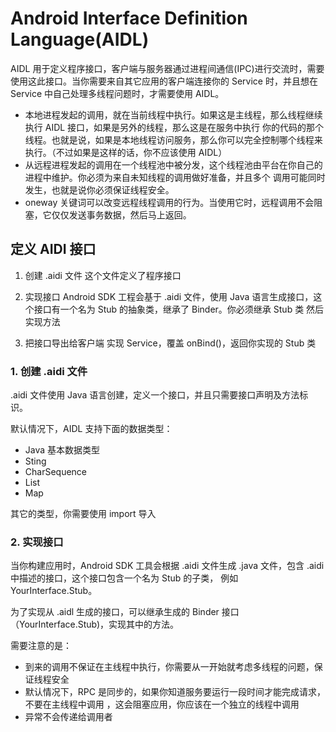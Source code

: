 # Android Interface Definition Language(AIDL)
AIDL 用于定义程序接口，客户端与服务器通过进程间通信(IPC)进行交流时，需要使用这此接口。当你需要来自其它应用的客户端连接你的 
Service 时，并且想在 Service 中自己处理多线程问题时，才需要使用 AIDL。

* 本地进程发起的调用，就在当前线程中执行。如果这是主线程，那么线程继续执行 AIDL 接口，如果是另外的线程，那么这是在服务中执行
你的代码的那个线程。也就是说，如果是本地线程访问服务，那么你可以完全控制哪个线程来执行。（不过如果是这样的话，你不应该使用 AIDL）
* 从远程进程发起的调用在一个线程池中被分发，这个线程池由平台在你自己的进程中维护。你必须为来自未知线程的调用做好准备，并且多个
调用可能同时发生，也就是说你必须保证线程安全。
* oneway 关键词可以改变远程线程调用的行为。当使用它时，远程调用不会阻塞，它仅仅发送事务数据，然后马上返回。

## 定义 AIDI 接口

1. 创建 .aidi 文件
这个文件定义了程序接口

2. 实现接口
Android SDK 工程会基于 .aidi 文件，使用 Java 语言生成接口，这个接口有一个名为 Stub 的抽象类，继承了 Binder。你必须继承 Stub 类
然后实现方法

3. 把接口导出给客户端
实现 Service，覆盖 onBind()，返回你实现的 Stub 类

### 1. 创建 .aidi 文件
.aidi 文件使用 Java 语言创建，定义一个接口，并且只需要接口声明及方法标识。

默认情况下，AIDL 支持下面的数据类型：
* Java 基本数据类型
* Sting
* CharSequence
* List
* Map

其它的类型，你需要使用 import 导入

### 2. 实现接口
当你构建应用时，Android SDK 工具会根据 .aidi 文件生成 .java 文件，包含 .aidi 中描述的接口，这个接口包含一个名为 Stub 的子类，
例如 YourInterface.Stub。

为了实现从 .aidl 生成的接口，可以继承生成的 Binder 接口（YourInterface.Stub)，实现其中的方法。

需要注意的是：

* 到来的调用不保证在主线程中执行，你需要从一开始就考虑多线程的问题，保证线程安全
* 默认情况下，RPC 是同步的，如果你知道服务要运行一段时间才能完成请求，不要在主线程中调用 ，这会阻塞应用，你应该在一个独立的线程中调用 
* 异常不会传递给调用者

